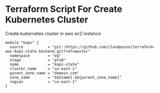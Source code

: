 # Terraform Script For Create Kubernetes Cluster 
Create kubernetes cluster in aws ec2 instance 

``` 
module "kops" {
  source           = "git::https://github.com/cloudposse/terraform-aws-kops-state-backend.git?ref=master"
  namespace        = "eg"
  stage            = "prod"
  name             = "kops-state"
  cluster_name     = "us-east-1"
  parent_zone_name = "domain.com"
  zone_name        = "$${name}.$${parent_zone_name}"
  region           = "us-east-1"
}

```
